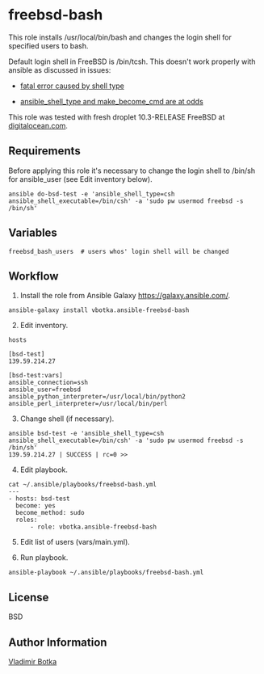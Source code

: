freebsd-bash
============

This role installs /usr/local/bin/bash and changes the login shell
for specified users to bash.

Default login shell in FreeBSD is /bin/tcsh. This doesn't work
properly with ansible as discussed in issues:

- [fatal error caused by shell type](https://github.com/ansible/ansible/issues/13459)

- [ansible_shell_type and make_become_cmd are at odds](https://github.com/ansible/ansible/issues/13179)

This role was tested with fresh droplet 10.3-RELEASE FreeBSD at
[digitalocean.com](https://cloud.digitalocean.com).


Requirements
------------

Before applying this role it's necessary to change the login shell to
/bin/sh for ansible_user (see Edit inventory below).

```
ansible do-bsd-test -e 'ansible_shell_type=csh ansible_shell_executable=/bin/csh' -a 'sudo pw usermod freebsd -s /bin/sh'

```


Variables
---------

```
freebsd_bash_users	# users whos' login shell will be changed
```


Workflow
--------

1) Install the role from Ansible Galaxy https://galaxy.ansible.com/.

```
ansible-galaxy install vbotka.ansible-freebsd-bash
```

2) Edit inventory.

```
hosts

[bsd-test]
139.59.214.27

[bsd-test:vars]
ansible_connection=ssh
ansible_user=freebsd
ansible_python_interpreter=/usr/local/bin/python2
ansible_perl_interpreter=/usr/local/bin/perl
```

3) Change shell (if necessary).

```
ansible bsd-test -e 'ansible_shell_type=csh ansible_shell_executable=/bin/csh' -a 'sudo pw usermod freebsd -s /bin/sh'
139.59.214.27 | SUCCESS | rc=0 >>
```

4) Edit playbook.

```
cat ~/.ansible/playbooks/freebsd-bash.yml
---
- hosts: bsd-test
  become: yes
  become_method: sudo
  roles:
      - role: vbotka.ansible-freebsd-bash
```

5) Edit list of users (vars/main.yml).

6) Run playbook.

```
ansible-playbook ~/.ansible/playbooks/freebsd-bash.yml
```


License
-------

BSD


Author Information
------------------

[Vladimir Botka](https://botka.link)
